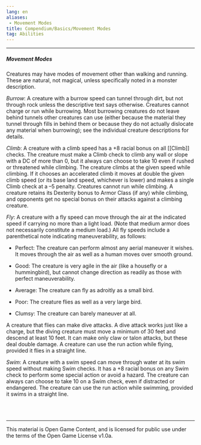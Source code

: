 ```yaml
---
lang: en
aliases:
 - Movement Modes
title: Compendium/Basics/Movement Modes
tag: Abilities
---
```


---
##### Movement Modes

Creatures may have modes of movement other than walking and running. These are natural, not magical, unless specifically noted in a monster description.

_Burrow_: A creature with a burrow speed can tunnel through dirt, but not through rock unless the descriptive text says otherwise. Creatures cannot charge or run while burrowing. Most burrowing creatures do not leave behind tunnels other creatures can use (either because the material they tunnel through fills in behind them or because they do not actually dislocate any material when burrowing); see the individual creature descriptions for details.

_Climb_: A creature with a climb speed has a +8 racial bonus on all [[Climb]] checks. The creature must make a Climb check to climb any wall or slope with a DC of more than 0, but it always can choose to take 10 even if rushed or threatened while climbing. The creature climbs at the given speed while climbing. If it chooses an accelerated climb it moves at double the given climb speed (or its base land speed, whichever is lower) and makes a single Climb check at a –5 penalty. Creatures cannot run while climbing. A creature retains its Dexterity bonus to Armor Class (if any) while climbing, and opponents get no special bonus on their attacks against a climbing creature.

_Fly_: A creature with a fly speed can move through the air at the indicated speed if carrying no more than a light load. (Note that medium armor does not necessarily constitute a medium load.) All fly speeds include a parenthetical note indicating maneuverability, as follows:

- Perfect: The creature can perform almost any aerial maneuver it wishes. It moves through the air as well as a human moves over smooth ground.
    
- Good: The creature is very agile in the air (like a housefly or a hummingbird), but cannot change direction as readily as those with perfect maneuverability.
    
- Average: The creature can fly as adroitly as a small bird.
    
- Poor: The creature flies as well as a very large bird.
    
- Clumsy: The creature can barely maneuver at all.
    

A creature that flies can make dive attacks. A dive attack works just like a charge, but the diving creature must move a minimum of 30 feet and descend at least 10 feet. It can make only claw or talon attacks, but these deal double damage. A creature can use the run action while flying, provided it flies in a straight line.

_Swim_: A creature with a swim speed can move through water at its swim speed without making Swim checks. It has a +8 racial bonus on any Swim check to perform some special action or avoid a hazard. The creature can always can choose to take 10 on a Swim check, even if distracted or endangered. The creature can use the run action while swimming, provided it swims in a straight line.


<br><br>

---

This material is Open Game Content, and is licensed for public use under the terms of the Open Game License v1.0a.
